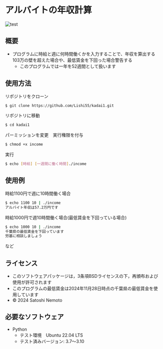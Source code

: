 # アルバイトの年収計算
![test](https://github.com/Lishi55/kadai1/actions/workflows/test.yml/badge.svg)

## 概要
- プログラムに時給と週に何時間働くかを入力することで、年収を算出する<br>
103万の壁を超えた場合や、最低賃金を下回った場合警告する<br>
  - このプログラムでは一年を52週間として扱います

## 使用方法

リポジトリをクローン
```bash
$ git clone https://github.com/Lishi55/kadai1.git
```

リポジトリに移動
```bash
$ cd kadai1
```

パーミッションを変更　実行権限を付与
```bash
$ chmod +x income
```

実行
```bash
$ echo [時給] [一週間に働く時間]./income
```

## 使用例
時給1100円で週に10時間働く場合
```bash
$ echo 1100 10 | ./income
アルバイト年収は57.2万円です
```

時給1000円で週10時間働く場合(最低賃金を下回っている場合)
```bash
$ echo 1000 10 | ./income
千葉県の最低賃金を下回っています
労基に相談しましょう
```
など

## ライセンス
- このソフトウェアパッケージは，3条項BSDライセンスの下，再頒布および使用が許可されます
- このプログラムの最低賃金は2024年11月28日時点の千葉県の最低賃金を使用しています
- © 2024 Satoshi Nemoto
## 必要なソフトウェア
- Python
  - テスト環境　Ubuntu 22.04 LTS
  - テスト済みバージョン: 3.7〜3.10
